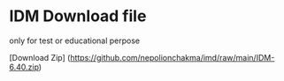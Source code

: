 # IDM Download file

only for test or educational perpose

[Download Zip] (https://github.com/nepolionchakma/imd/raw/main/IDM-6.40.zip)